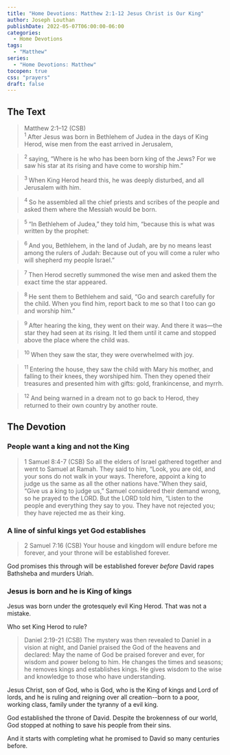 ```yaml
---
title: "Home Devotions: Matthew 2:1-12 Jesus Christ is Our King"
author: Joseph Louthan
publishDate: 2022-05-07T06:00:00-06:00
categories:
  - Home Devotions
tags:
  - "Matthew"
series:
  - "Home Devotions: Matthew"
tocopen: true
css: "prayers"
draft: false
---
```

## The Text

>Matthew 2:1–12 (CSB)  
><sup> 1 </sup> After Jesus was born in Bethlehem of Judea in the days of King Herod, wise men from the east arrived in Jerusalem, 

><sup> 2 </sup> saying, “Where is he who has been born king of the Jews? For we saw his star at its rising and have come to worship him.” 

><sup> 3 </sup> When King Herod heard this, he was deeply disturbed, and all Jerusalem with him. 

><sup> 4 </sup> So he assembled all the chief priests and scribes of the people and asked them where the Messiah would be born. 

><sup> 5 </sup> “In Bethlehem of Judea,” they told him, “because this is what was written by the prophet: 

><sup> 6 </sup> And you, Bethlehem, in the land of Judah, are by no means least among the rulers of Judah: Because out of you will come a ruler who will shepherd my people Israel.” 

><sup> 7 </sup> Then Herod secretly summoned the wise men and asked them the exact time the star appeared. 

><sup> 8 </sup> He sent them to Bethlehem and said, “Go and search carefully for the child. When you find him, report back to me so that I too can go and worship him.” 

><sup> 9 </sup> After hearing the king, they went on their way. And there it was—the star they had seen at its rising. It led them until it came and stopped above the place where the child was. 

><sup> 10 </sup> When they saw the star, they were overwhelmed with joy. 

><sup> 11 </sup> Entering the house, they saw the child with Mary his mother, and falling to their knees, they worshiped him. Then they opened their treasures and presented him with gifts: gold, frankincense, and myrrh. 

><sup> 12 </sup> And being warned in a dream not to go back to Herod, they returned to their own country by another route.

## The Devotion

### People want a king and not the King

>1 Samuel 8:4-7 (CSB) So all the elders of Israel gathered together and went to Samuel at Ramah. They said to him, “Look, you are old, and your sons do not walk in your ways. Therefore, appoint a king to judge us the same as all the other nations have.”When they said, “Give us a king to judge us,” Samuel considered their demand wrong, so he prayed to the LORD. But the LORD told him, “Listen to the people and everything they say to you. They have not rejected you; they have rejected me as their king.

### A line of sinful kings yet God establishes

>2 Samuel 7:16 (CSB) Your house and kingdom will endure before me forever, and your throne will be established forever.

God promises this through will be established forever *before* David rapes Bathsheba and murders Uriah.

### Jesus is born and he is King of kings

Jesus was born under the grotesquely evil King Herod. That was not a mistake.

Who set King Herod to rule?

>Daniel 2:19-21 (CSB) The mystery was then revealed to Daniel in a vision at night, and Daniel praised the God of the heavens and declared:
May the name of God
be praised forever and ever,
for wisdom and power belong to him.
He changes the times and seasons;
he removes kings and establishes kings.
He gives wisdom to the wise
and knowledge to those
who have understanding.

Jesus Christ, son of God, who is God, who is the King of kings and Lord of lords, and he is ruling and reigning over all creation--born to a poor, working class, family under the tyranny of a evil king.

God established the throne of David. Despite the brokenness of our world, God stopped at nothing to save his people from their sins.

And it starts with completing what he promised to David so many centuries before.
